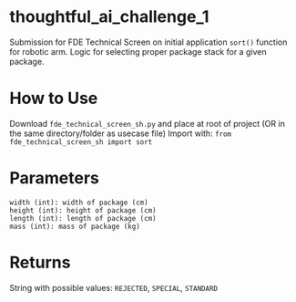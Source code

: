 # thoughtful_ai_challenge_1
Submission for FDE Technical Screen on initial application
`sort()` function for robotic arm. Logic for selecting proper package stack for a given package.

# How to Use
Download `fde_technical_screen_sh.py` and place at root of project (OR in the same directory/folder as usecase file)
Import with:
`from fde_technical_screen_sh import sort`

# Parameters
```
width (int): width of package (cm)
height (int): height of package (cm)
length (int): length of package (cm)
mass (int): mass of package (kg)
```

# Returns
String with possible values: `REJECTED`, `SPECIAL`, `STANDARD`
